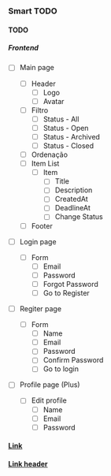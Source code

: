 ### Smart TODO

#### TODO

##### Frontend

- [ ] Main page

  - [ ] Header
    - [ ] Logo
    - [ ] Avatar
  - [ ] Filtro
    - [ ] Status - All
    - [ ] Status - Open
    - [ ] Status - Archived
    - [ ] Status - Closed
  - [ ] Ordenação
  - [ ] Item List
    - [ ] Item
      - [ ] Title
      - [ ] Description
      - [ ] CreatedAt
      - [ ] DeadlineAt
      - [ ] Change Status
  - [ ] Footer

- [ ] Login page

  - [ ] Form
    - [ ] Email
    - [ ] Password
    - [ ] Forgot Password
    - [ ] Go to Register

- [ ] Regiter page

  - [ ] Form
    - [ ] Name
    - [ ] Email
    - [ ] Password
    - [ ] Confirm Password
    - [ ] Go to login

- [ ] Profile page (Plus)
  - [ ] Edit profile
    - [ ] Name
    - [ ] Email
    - [ ] Password

#### [Link](https://dribbble.com/shots/22373497-Create-a-task-Interaction)

#### [Link header](https://dribbble.com/shots/18404881-Fashion-Website)
